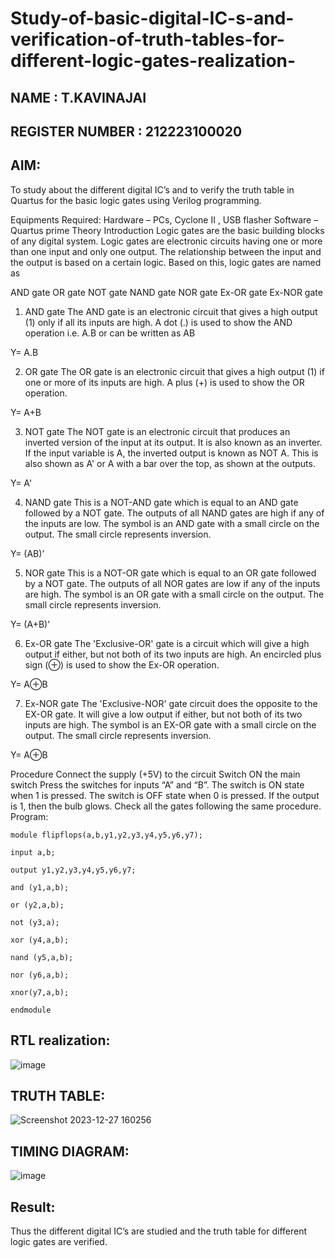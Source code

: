 # Study-of-basic-digital-IC-s-and-verification-of-truth-tables-for-different-logic-gates-realization-
## NAME : T.KAVINAJAI
## REGISTER NUMBER : 212223100020
## AIM:
To study about the different digital IC’s and to verify the truth table in Quartus for the basic logic gates using Verilog programming.

Equipments Required:
Hardware – PCs, Cyclone II , USB flasher
Software – Quartus prime
Theory
Introduction
Logic gates are the basic building blocks of any digital system. Logic gates are electronic circuits having one or more than one input and only one output. The relationship between the input and the output is based on a certain logic. Based on this, logic gates are named as

AND gate
OR gate
NOT gate
NAND gate
NOR gate
Ex-OR gate
Ex-NOR gate
1) AND gate
The AND gate is an electronic circuit that gives a high output (1) only if all its inputs are high. A dot (.) is used to show the AND operation i.e. A.B or can be written as AB

Y= A.B

2) OR gate
The OR gate is an electronic circuit that gives a high output (1) if one or more of its inputs are high. A plus (+) is used to show the OR operation.

Y= A+B

3) NOT gate
The NOT gate is an electronic circuit that produces an inverted version of the input at its output. It is also known as an inverter. If the input variable is A, the inverted output is known as NOT A. This is also shown as A' or A with a bar over the top, as shown at the outputs.

Y= A'

4) NAND gate
This is a NOT-AND gate which is equal to an AND gate followed by a NOT gate. The outputs of all NAND gates are high if any of the inputs are low. The symbol is an AND gate with a small circle on the output. The small circle represents inversion.

Y= (AB)’

5) NOR gate
This is a NOT-OR gate which is equal to an OR gate followed by a NOT gate. The outputs of all NOR gates are low if any of the inputs are high. The symbol is an OR gate with a small circle on the output. The small circle represents inversion.

Y= (A+B)’

6) Ex-OR gate
The 'Exclusive-OR' gate is a circuit which will give a high output if either, but not both of its two inputs are high. An encircled plus sign (⊕) is used to show the Ex-OR operation.

Y= A⊕B

7) Ex-NOR gate
The 'Exclusive-NOR' gate circuit does the opposite to the EX-OR gate. It will give a low output if either, but not both of its two inputs are high. The symbol is an EX-OR gate with a small circle on the output. The small circle represents inversion.

Y= A⊕B

Procedure
Connect the supply (+5V) to the circuit
Switch ON the main switch
Press the switches for inputs “A” and “B”. The switch is ON state when 1 is pressed. The switch is OFF state when 0 is pressed.
If the output is 1, then the bulb glows.
Check all the gates following the same procedure.
Program:
```
module flipflops(a,b,y1,y2,y3,y4,y5,y6,y7);

input a,b;

output y1,y2,y3,y4,y5,y6,y7;

and (y1,a,b);

or (y2,a,b);

not (y3,a);

xor (y4,a,b);

nand (y5,a,b);

nor (y6,a,b);

xnor(y7,a,b);

endmodule
```
## RTL realization:
![image](https://github.com/Kavin1311/Study-of-basic-digital-IC-s-and-verification-of-truth-tables-for-different-logic-gates-realization-/assets/145695724/8f766763-bf8c-4ab0-b0a8-c6810331bd19)

## TRUTH TABLE:
![Screenshot 2023-12-27 160256](https://github.com/Kavin1311/Study-of-basic-digital-IC-s-and-verification-of-truth-tables-for-different-logic-gates-realization-/assets/145695724/09c8d109-9e3e-46c4-b66d-6df6cad40d26)


## TIMING DIAGRAM:
![image](https://github.com/Kavin1311/Study-of-basic-digital-IC-s-and-verification-of-truth-tables-for-different-logic-gates-realization-/assets/145695724/0b3f9c7c-1fe6-46f5-80d9-4a9de742997f)

## Result:
Thus the different digital IC’s are studied and the truth table for different logic gates are verified.
